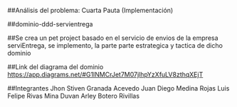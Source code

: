 ##Análisis del problema: Cuarta Pauta (Implementación)

##dominio-ddd-servientrega

##Se crea un pet project  basado  en el servicio de envios de la empresa serviEntrega,  se implemento,  la parte parte estrategica y tactica de dicho dominio

##Link del  diagrama del dominio
https://app.diagrams.net/#G1lNMCrJet7M07jlhpYzXfuLV8zthqXEjT

##Integrantes
Jhon Stiven Granada Acevedo
Juan Diego Medina Rojas
Luis Felipe Rivas Mina
Duvan Arley  Botero Rivillas




